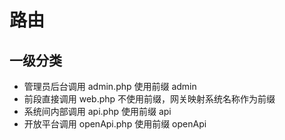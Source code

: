 # 路由

## 一级分类

* 管理员后台调用   admin.php       使用前缀 admin
* 前段直接调用     web.php         不使用前缀，网关映射系统名称作为前缀
* 系统间内部调用   api.php         使用前缀 api
* 开放平台调用     openApi.php     使用前缀 openApi
